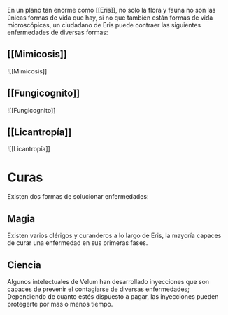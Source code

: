 En un plano tan enorme como [[Eris]], no solo la flora y fauna no son las únicas formas de vida que hay, si no que también están formas de vida microscópicas, un ciudadano de Eris puede contraer las siguientes enfermedades de diversas formas:

## [[Mimicosis]]
![[Mimicosis]]
## [[Fungicognito]]
![[Fungicognito]]
## [[Licantropía]]
![[Licantropía]]

# Curas
Existen dos formas de solucionar enfermedades:
## Magia
Existen varios clérigos y curanderos a lo largo de Eris, la mayoría capaces de curar una enfermedad en sus primeras fases.
## Ciencia
Algunos intelectuales de Velum han desarrollado inyecciones que son capaces de prevenir el contagiarse de diversas enfermedades; Dependiendo de cuanto estés dispuesto a pagar, las inyecciones pueden protegerte por mas o menos tiempo.
